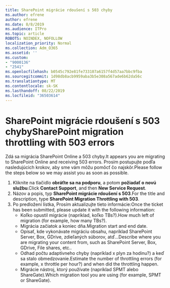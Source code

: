 ```yaml
---
title: SharePoint migrácie rdoušení s 503 chyby
ms.author: efrene
author: efrene
ms.date: 8/8/2019
ms.audience: ITPro
ms.topic: article
ROBOTS: NOINDEX, NOFOLLOW
localization_priority: Normal
ms.collection: Adm_O365
ms.assetid: ''
ms.custom:
- "9000136"
- "2541"
ms.openlocfilehash: b0545c792e81fe733107a6157f4d57aa7bbc9fba
ms.sourcegitcommit: 1d98db8acb9959aba3b5e308a567ade6b62da56c
ms.translationtype: MT
ms.contentlocale: sk-SK
ms.lasthandoff: 08/22/2019
ms.locfileid: "36503614"
---
```

# <a name="sharepoint-migration-throttling-with-503-errors"></a><span data-ttu-id="a3ea8-102">SharePoint migrácie rdoušení s 503 chyby</span><span class="sxs-lookup"><span data-stu-id="a3ea8-102">SharePoint migration throttling with 503 errors</span></span>

<span data-ttu-id="a3ea8-103">Zdá sa migrácia SharePoint Online a 503 chyby.</span><span class="sxs-lookup"><span data-stu-id="a3ea8-103">It appears you are migrating to SharePoint Online and receiving 503 errors.</span></span> <span data-ttu-id="a3ea8-104">Prosím postupujte podľa nasledujúcich krokov, aby sme vám môžu pomôcť čo najskôr.</span><span class="sxs-lookup"><span data-stu-id="a3ea8-104">Please follow the steps below so we may assist you as soon as possible.</span></span> 

1. <span data-ttu-id="a3ea8-105">Kliknite na tlačidlo **obráťte sa na podporu**, a potom **požiadať o novú službu**.</span><span class="sxs-lookup"><span data-stu-id="a3ea8-105">Click **Contact Support**, and then **New Service Request**.</span></span>
2. <span data-ttu-id="a3ea8-106">Názov a popis, typ **SharePoint migrácie rdoušení s 503**.</span><span class="sxs-lookup"><span data-stu-id="a3ea8-106">For the title and description, type **SharePoint Migration Throttling with 503**.</span></span>
3. <span data-ttu-id="a3ea8-107">Po predložení lístka, Prosím aktualizujte tieto informácie:</span><span class="sxs-lookup"><span data-stu-id="a3ea8-107">Once the ticket has been submitted, please update it with the following information:</span></span>
    - <span data-ttu-id="a3ea8-108">Koľko opustil migrácie (napríklad, koľko TBs?).</span><span class="sxs-lookup"><span data-stu-id="a3ea8-108">How much left of migration (for example, how many TBs?).</span></span>
    - <span data-ttu-id="a3ea8-109">Migrácia začiatok a koniec dňa.</span><span class="sxs-lookup"><span data-stu-id="a3ea8-109">Migration start and end date.</span></span>
    - <span data-ttu-id="a3ea8-110">Opísať, kde vykonávate migráciu obsahu, napríklad SharePoint Server, Box, GDrive, zdieľaných súborov, atď...</span><span class="sxs-lookup"><span data-stu-id="a3ea8-110">Describe where you are migrating your content from, such as SharePoint Server, Box, GDrive, File shares, etc..</span></span>
    - <span data-ttu-id="a3ea8-111">Odhad počtu adaptívneho chyby (napríklad x plyn za hodinu?) a keď sa stalo obmedzovanie.</span><span class="sxs-lookup"><span data-stu-id="a3ea8-111">Estimate the number of throttling errors (for example, x throttle per hour?) and when did the throttling happen.</span></span>
    - <span data-ttu-id="a3ea8-112">Migrácie nástroj, ktorý používate (napríklad SPMT alebo ShareGate).</span><span class="sxs-lookup"><span data-stu-id="a3ea8-112">Which migration tool you are using (for example, SPMT or ShareGate).</span></span>


